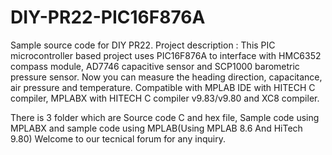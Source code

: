 # DIY-PR22-PIC16F876A
Sample source code for DIY PR22. Project description : This PIC microcontroller based project uses PIC16F876A to interface with HMC6352 compass module, AD7746 capacitive sensor and SCP1000 barometric pressure sensor. Now you can measure the heading direction, capacitance, air pressure and temperature. Compatible with MPLAB IDE with HITECH C compiler, MPLABX with HITECH C compiler v9.83/v9.80 and XC8 compiler.

There is 3 folder which are Source code C and hex file, Sample code using MPLABX and sample code using MPLAB(Using MPLAB 8.6 And HiTech 9.80) Welcome to our tecnical forum for any inquiry.
